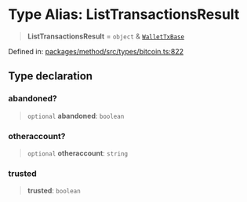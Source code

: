 # Type Alias: ListTransactionsResult

> **ListTransactionsResult** = `object` & [`WalletTxBase`](WalletTxBase.md)

Defined in: [packages/method/src/types/bitcoin.ts:822](https://github.com/dcdpr/did-btcr2-js/blob/4a717493e735221d072999f212891939f4de3f23/packages/method/src/types/bitcoin.ts#L822)

## Type declaration

### abandoned?

> `optional` **abandoned**: `boolean`

### otheraccount?

> `optional` **otheraccount**: `string`

### trusted

> **trusted**: `boolean`
